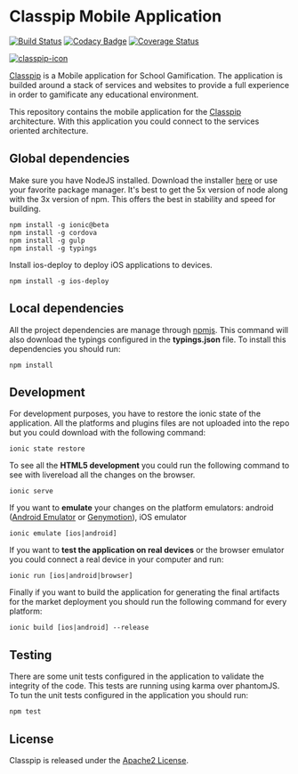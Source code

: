# Classpip Mobile Application

[![Build Status](https://travis-ci.org/classpip/classpip-mobile.svg?branch=master)](https://travis-ci.org/classpip/classpip-mobile)
[![Codacy Badge](https://api.codacy.com/project/badge/Grade/bd643be13e654be1a662a6eea7a43b93)](https://www.codacy.com/app/classpip/classpip-mobile?utm_source=github.com&utm_medium=referral&utm_content=classpip/classpip-mobile&utm_campaign=Badge_Grade)
[![Coverage Status](https://coveralls.io/repos/github/classpip/classpip-mobile/badge.svg?branch=master)](https://coveralls.io/github/classpip/classpip-mobile?branch=master)

[![classpip-icon](https://github.com/classpip/classpip/raw/master/resources/icontext-land.png)](http://www.classpip.com/)

[Classpip](https://www.classpip.com) is a Mobile application for School Gamification. The application is builded around a stack of services and websites to provide a full experience in order to gamificate any educational environment.

This repository contains the mobile application for the [Classpip](https://www.classpip.com) architecture. With this application you could connect to the services oriented architecture.

## Global dependencies

Make sure you have NodeJS installed. Download the installer [here](https://nodejs.org/dist/latest-v5.x/) or use your favorite package manager. It's best to get the 5x version of node along with the 3x version of npm. This offers the best in stability and speed for building.

```script
npm install -g ionic@beta
npm install -g cordova
npm install -g gulp
npm install -g typings
```

Install ios-deploy to deploy iOS applications to devices.

```script
npm install -g ios-deploy
```

## Local dependencies

All the project dependencies are manage through [npmjs](https://www.npmjs.com/). This command will also download the typings configured in the __typings.json__ file. To install this dependencies you should run:

```script
npm install
```

## Development

For development purposes, you have to restore the ionic state of the application. All the platforms and plugins files are not uploaded into the repo but you could download with the following command:

```script
ionic state restore
```

To see all the **HTML5 development** you could run the following command to see with livereload all the changes on the browser.

```script
ionic serve
```

If you want to **emulate** your changes on the platform emulators: android ([Android Emulator](https://developer.android.com/studio/run/emulator.html) or [Genymotion](https://www.genymotion.com/)), iOS emulator

```script
ionic emulate [ios|android]
```

If you want to **test the application on real devices** or the browser emulator you could connect a real device in your computer and run:

```script
ionic run [ios|android|browser]
```

Finally if you want to build the application for generating the final artifacts for the market deployment you should run the following command for every platform:

```script
ionic build [ios|android] --release
```

## Testing

There are some unit tests configured in the application to validate the integrity of the code. This tests are running using karma over phantomJS. To tun the unit tests configured in the application you should run:

```script
npm test
```

## License

Classpip is released under the [Apache2 License](https://github.com/classpip/classpip-mobile/blob/master/LICENSE).
